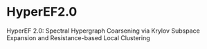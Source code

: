 # HyperEF2.0
HyperEF 2.0: Spectral Hypergraph Coarsening via Krylov Subspace Expansion and Resistance-based Local Clustering
